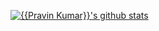 [![{{Pravin Kumar}}'s github stats](https://github-readme-stats.vercel.app/api?username={{USERNAME}}&theme=dark)](https://github.com/{{USERNAME}}/github-readme-stats)
